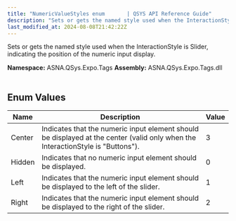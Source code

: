 ```yaml
---
title: "NumericValueStyles enum       | QSYS API Reference Guide"
description: "Sets or gets the named style used when the InteractionStyle is Slider, indicating the position of the numeric input display. "
last_modified_at: 2024-08-08T21:42:22Z
---
```


Sets or gets the named style used when the InteractionStyle is Slider, indicating the position of the numeric input display.

**Namespace:** ASNA.QSys.Expo.Tags
**Assembly:** ASNA.QSys.Expo.Tags.dll
<br>
<br>

## Enum Values

| Name | Description | Value
| --- | --- | --- 
| Center | Indicates that the numeric input element should be displayed at the center (valid only when the InteractionStyle is "Buttons"). | 3 |
| Hidden | Indicates that no numeric input element should be displayed. | 0 |
| Left | Indicates that the numeric input element should be displayed to the left of the slider. | 1 |
| Right | Indicates that the numeric input element should be displayed to the right of the slider. | 2 |
